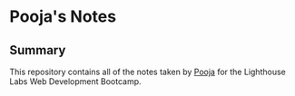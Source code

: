 # Pooja's Notes
## Summary 

This repository contains all of the notes taken by [Pooja](https://github.com/poojathakkar) for the Lighthouse Labs Web Development Bootcamp.